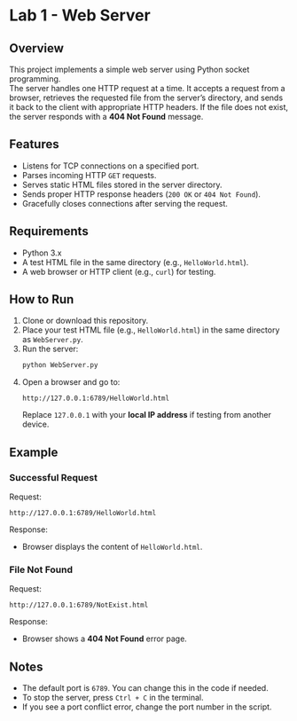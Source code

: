 # Lab 1 - Web Server

## Overview
This project implements a simple web server using Python socket programming.  
The server handles one HTTP request at a time. It accepts a request from a browser, retrieves the requested file from the server’s directory, and sends it back to the client with appropriate HTTP headers. If the file does not exist, the server responds with a **404 Not Found** message.

## Features
- Listens for TCP connections on a specified port.
- Parses incoming HTTP `GET` requests.
- Serves static HTML files stored in the server directory.
- Sends proper HTTP response headers (`200 OK` or `404 Not Found`).
- Gracefully closes connections after serving the request.

## Requirements
- Python 3.x
- A test HTML file in the same directory (e.g., `HelloWorld.html`).
- A web browser or HTTP client (e.g., `curl`) for testing.

## How to Run
1. Clone or download this repository.
2. Place your test HTML file (e.g., `HelloWorld.html`) in the same directory as `WebServer.py`.
3. Run the server:
   ```bash
   python WebServer.py
   ```
4. Open a browser and go to:
   ```
   http://127.0.0.1:6789/HelloWorld.html
   ```
   Replace `127.0.0.1` with your **local IP address** if testing from another device.

## Example
### Successful Request
Request:
```
http://127.0.0.1:6789/HelloWorld.html
```
Response:
- Browser displays the content of `HelloWorld.html`.

### File Not Found
Request:
```
http://127.0.0.1:6789/NotExist.html
```
Response:
- Browser shows a **404 Not Found** error page.

## Notes
- The default port is `6789`. You can change this in the code if needed.
- To stop the server, press `Ctrl + C` in the terminal.
- If you see a port conflict error, change the port number in the script.